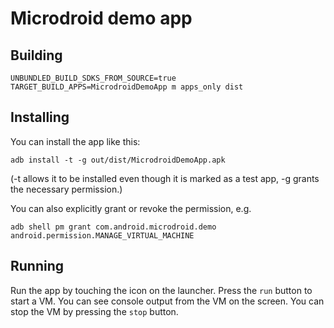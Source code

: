 # Microdroid demo app

## Building

```
UNBUNDLED_BUILD_SDKS_FROM_SOURCE=true TARGET_BUILD_APPS=MicrodroidDemoApp m apps_only dist
```

## Installing

You can install the app like this:
```
adb install -t -g out/dist/MicrodroidDemoApp.apk
```

(-t allows it to be installed even though it is marked as a test app, -g grants
the necessary permission.)

You can also explicitly grant or revoke the permission, e.g.
```
adb shell pm grant com.android.microdroid.demo android.permission.MANAGE_VIRTUAL_MACHINE
```

## Running

Run the app by touching the icon on the launcher. Press the `run` button to
start a VM. You can see console output from the VM on the screen. You can stop
the VM by pressing the `stop` button.
